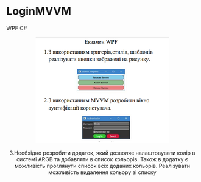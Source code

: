 # LoginMVVM
WPF C#

<p align="center">
  <img src="WPF.png" width="350" title="hover text">
</p>
<p align="center">
3.Необхідно розробити додаток, який дозволяє
налаштовувати колір в системі ARGB та
добавляти в список кольорів. Також в додатку
є можливість проглянути список всіх доданих
кольорів. Реалізувати можливість видалення
кольору зі списку
</p>
